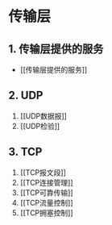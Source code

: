 # 传输层

## 1. 传输层提供的服务

- [[传输层提供的服务]]

## 2. UDP

1. [[UDP数据报]]
2. [[UDP检验]]

## 3. TCP

1. [[TCP报文段]]
2. [[TCP连接管理]]
3. [[TCP可靠传输]]
4. [[TCP流量控制]]
5. [[TCP拥塞控制]]
